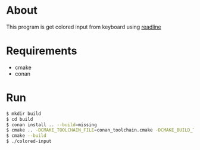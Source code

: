 # About
This program is get colored input from keyboard using [readline](https://tiswww.case.edu/php/chet/readline/rltop.html)
# Requirements
- cmake
- conan
# Run
```sh
$ mkdir build
$ cd build
$ conan install .. --build=missing
$ cmake .. -DCMAKE_TOOLCHAIN_FILE=conan_toolchain.cmake -DCMAKE_BUILD_TYPE=Release
$ cmake --build
$ ./colored-input
```
